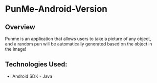 # PunMe-Android-Version

## Overview
Punme is an application that allows users to take a picture of any object, and a random pun will be automatically generated based on the object in the image!

## Technologies Used:
- Android SDK - Java
